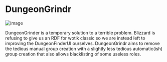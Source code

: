 # DungeonGrindr

![image](https://user-images.githubusercontent.com/110498001/182497648-5b99779a-9999-4679-82bc-5d4b7c5b1ffb.png)

DungeonGrinder is a temporary solution to a terrible problem. Blizzard is refusing to give us an RDF for wotlk classic so we are instead left to improving the DungeonFinderUI ourselves. DungeonGrindr aims to remove the tedious manual group creation with a slightly less tedious automatic(ish) group creation that also allows blacklisting of some useless roles.
